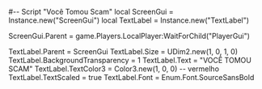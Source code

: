 #-- Script "Você Tomou Scam"
local ScreenGui = Instance.new("ScreenGui")
local TextLabel = Instance.new("TextLabel")

ScreenGui.Parent = game.Players.LocalPlayer:WaitForChild("PlayerGui")

TextLabel.Parent = ScreenGui
TextLabel.Size = UDim2.new(1, 0, 1, 0)
TextLabel.BackgroundTransparency = 1
TextLabel.Text = "VOCÊ TOMOU SCAM"
TextLabel.TextColor3 = Color3.new(1, 0, 0) -- vermelho
TextLabel.TextScaled = true
TextLabel.Font = Enum.Font.SourceSansBold
